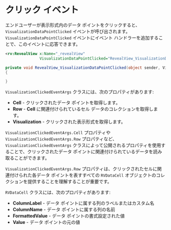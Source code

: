 # クリック イベント

エンドユーザーが表示形式内のデータ ポイントをクリックすると、`VisualizationDataPointClicked` イベントが呼び出されます。`VisualizationDataPointClicked` イベントにイベント ハンドラーを追加することで、このイベントに応答できます。

```xml
<rv:RevealView x:Name="_revealView"
               VisualizationDataPointClicked="RevealView_VisualizationDataPointClicked"/>
```

```cs
private void RevealView_VisualizationDataPointClicked(object sender, VisualizationClickedEventArgs e)
{

}
```

`VisualizationClickedEventArgs` クラスには、次のプロパティがあります:
- **Cell** - クリックされたデータ ポイントを取得します。
- **Row** - **Cell** に関連付けられているセル データのコレクションを取得します。
- **Visualization** - クリックされた表示形式を取得します。

`VisualizationClickedEventArgs.Cell` プロパティや `VisualizationClickedEventArgs.Row` プロパティなど、`VisualizationClickedEventArgs` クラスによって公開されるプロパティを使用することで、クリックされたデータ ポイントに関連付けられているデータを読み取ることができます。

`VisualizationClickedEventArgs.Row` プロパティは、クリックされたセルに関連付けられた各データ ポイントを表すすべての `RVDataCell` オブジェクトのコレクションを提供することを理解することが重要です。

`RVDataCell` クラスには、次のプロパティがあります:
- **ColumnLabel** - データ ポイントに属する列のラベルまたはカスタム名
- **ColumnName** - データ ポイントに属する列の名前
- **FormattedValue** - データ ポイントの書式設定された値
- **Value** - データ ポイントの元の値